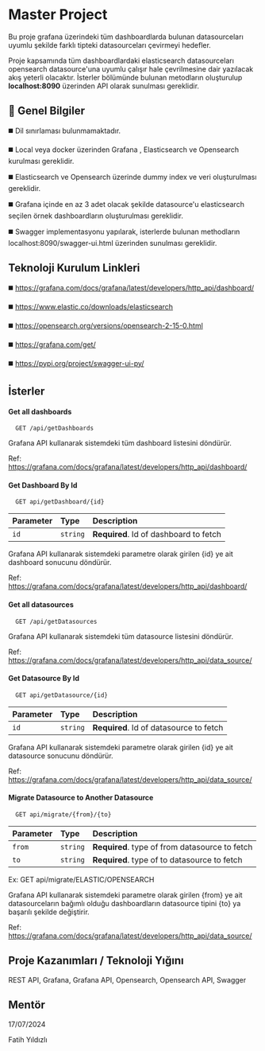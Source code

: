 
# Master Project

Bu proje grafana üzerindeki tüm dashboardlarda bulunan datasourceları uyumlu şekilde farklı tipteki datasourceları çevirmeyi hedefler. 

Proje kapsamında tüm dashboardlardaki elasticsearch datasourceları opensearch datasource'una uyumlu çalışır hale çevrilmesine dair yazılacak akış yeterli olacaktır. İsterler bölümünde bulunan metodların oluşturulup **localhost:8090** üzerinden API olarak sunulması gereklidir.

## 💬 Genel Bilgiler

◼️ Dil sınırlaması bulunmamaktadır. 

◼️ Local veya docker üzerinden Grafana , Elasticsearch ve Opensearch kurulması gereklidir.

◼️ Elasticsearch ve Opensearch üzerinde dummy index ve veri oluşturulması gereklidir.

◼️ Grafana içinde en az 3 adet olacak şekilde datasource'u elasticsearch seçilen örnek dashboardların oluşturulması gereklidir.

◼️ Swagger implementasyonu yapılarak,  isterlerde bulunan methodların localhost:8090/swagger-ui.html üzerinden sunulması gereklidir.

## Teknoloji Kurulum Linkleri

◼️ https://grafana.com/docs/grafana/latest/developers/http_api/dashboard/ 

◼️ https://www.elastic.co/downloads/elasticsearch

◼️ https://opensearch.org/versions/opensearch-2-15-0.html

◼️ https://grafana.com/get/ 

◼️ https://pypi.org/project/swagger-ui-py/



## İsterler

#### Get all dashboards

```http
  GET /api/getDashboards
```

Grafana API kullanarak sistemdeki tüm dashboard listesini döndürür.

Ref: https://grafana.com/docs/grafana/latest/developers/http_api/dashboard/




#### Get Dashboard By Id

```http
  GET api/getDashboard/{id}
```

| Parameter | Type     | Description                       |
| :-------- | :------- | :-------------------------------- |
| `id`      | `string` | **Required**. Id of dashboard to fetch |


Grafana API kullanarak sistemdeki parametre olarak girilen {id} ye ait dashboard sonucunu döndürür.

Ref: https://grafana.com/docs/grafana/latest/developers/http_api/dashboard/


#### Get all datasources

```http
  GET /api/getDatasources
```

Grafana API kullanarak sistemdeki tüm datasource listesini döndürür.

Ref: https://grafana.com/docs/grafana/latest/developers/http_api/data_source/




#### Get Datasource By Id

```http
  GET api/getDatasource/{id}
```

| Parameter | Type     | Description                       |
| :-------- | :------- | :-------------------------------- |
| `id`      | `string` | **Required**. Id of datasource to fetch |


Grafana API kullanarak sistemdeki parametre olarak girilen {id} ye ait datasource sonucunu döndürür.

Ref: https://grafana.com/docs/grafana/latest/developers/http_api/data_source/



#### Migrate Datasource to Another Datasource

```http
  GET api/migrate/{from}/{to}
```

| Parameter | Type     | Description                       |
| :-------- | :------- | :-------------------------------- |
| `from`      | `string` | **Required**. type of from datasource to fetch |
| `to`      | `string` | **Required**. type of to datasource to fetch |


Ex: GET api/migrate/ELASTIC/OPENSEARCH 

Grafana API kullanarak sistemdeki parametre olarak girilen {from} ye ait datasourceların bağımlı olduğu dashboardların datasource tipini {to} ya başarılı şekilde değiştirir.

Ref: https://grafana.com/docs/grafana/latest/developers/http_api/data_source/





## Proje Kazanımları / Teknoloji Yığını

REST API, Grafana, Grafana API, Opensearch, Opensearch API, Swagger 


## Mentör
17/07/2024 

Fatih Yıldızlı

